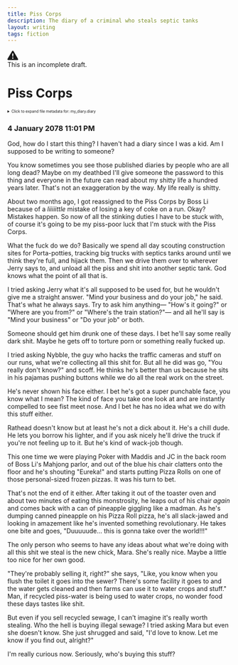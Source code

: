 ```yaml
---
title: Piss Corps
description: The diary of a criminal who steals septic tanks
layout: writing
tags: fiction
---
```

<aside class="alert alert-warning d-flex align-items-center">
  <svg xmlns="http://www.w3.org/2000/svg" width="24" height="24" fill="currentColor" class="bi bi-exclamation-triangle-fill flex-shrink-0 me-2" viewBox="0 0 16 16" role="img" aria-label="Warning:">
    <path d="M8.982 1.566a1.13 1.13 0 0 0-1.96 0L.165 13.233c-.457.778.091 1.767.98 1.767h13.713c.889 0 1.438-.99.98-1.767L8.982 1.566zM8 5c.535 0 .954.462.9.995l-.35 3.507a.552.552 0 0 1-1.1 0L7.1 5.995A.905.905 0 0 1 8 5zm.002 6a1 1 0 1 1 0 2 1 1 0 0 1 0-2z"/>
  </svg>
  <div>This is an incomplete draft.</div>
</aside>

# Piss Corps

<details class="mb-4" style="font-size: 60%">
<summary>Click to expand file metadata for: my_diary.diary</summary>
<pre><code>    File metadata for:  my_diary.diary  (regular file)
    File handler: Agent M. Rosenthal #16F37DA4
    Note: This file was decrypted using the agency backdoor key
          and entered into evidence by Agent Rosenthal.
    -- Original filesystem stat --
    File: my_diary.diary    (regular file)
    Size: 214 kB    Blocks: 418     IO Block: 4096
    Device: 1,3     Inode: 56701968     Links: 1
    Access (0644/-rw-r--r--)    Uid: ( 1000/kat)    Gid: ( 1000/kat)
</code></pre>
</details>

### 4 January 2078 11:01 PM

God, how do I start this thing? I haven't had a diary since I was a kid. Am I supposed to be writing to someone?

You know sometimes you see those published diaries by people who are all long dead? Maybe on my deathbed I'll give someone the password to this thing and everyone in the future can read about my shitty life a hundred years later. That's not an exaggeration by the way. My life really is shitty.

About two months ago, I got reassigned to the Piss Corps by Boss Li because of a *liiiiittle* mistake of losing a key of coke on a run. Okay? Mistakes happen. So now of all the stinking duties I have to be stuck with, of course it's going to be my piss-poor luck that I'm stuck with the Piss Corps.

What the fuck do we do? Basically we spend all day scouting construction sites for Porta-potties, tracking big trucks with septics tanks around until we think they're full, and hijack them. Then we drive them over to wherever Jerry says to, and unload all the piss and shit into another septic tank. God knows what the point of all that is.

I tried asking Jerry what it's all supposed to be used for, but he wouldn't give me a straight answer. "Mind your business and do your job," he said. That's what he always says. Try to ask him anything― "How's it going?" or "Where are you from?" or "Where's the train station?"― and all he'll say is "Mind your business" or "Do your job" or both.

Someone should get him drunk one of these days. I bet he'll say some really dark shit. Maybe he gets off to torture porn or something really fucked up.

I tried asking Nybble, the guy who hacks the traffic cameras and stuff on our runs, what we're collecting all this shit for. But all he did was go, "You really don't know?" and scoff. He thinks he's better than us because he sits in his pajamas pushing buttons while we do all the real work on the street.

He's never shown his face either. I bet he's got a super punchable face, you know what I mean? The kind of face you take one look at and are instantly compelled to see fist meet nose. And I bet he has no idea what we do with this stuff either.

Rathead doesn't know but at least he's not a dick about it. He's a chill dude. He lets you borrow his lighter, and if you ask nicely he'll drive the truck if you're not feeling up to it. But he's kind of wack-job though.

This one time we were playing Poker with Maddis and JC in the back room of Boss Li's Mahjong parlor, and out of the blue his chair clatters onto the floor and he's shouting "Eureka!" and starts putting Pizza Rolls on one of those personal-sized frozen pizzas. It was his turn to bet.

That's not the end of it either. After taking it out of the toaster oven and about two minutes of eating this monstrosity, he leaps out of his chair *again* and comes back with a can of pineapple giggling like a madman. As he's dumping canned pineapple on his Pizza Roll pizza, he's all slack-jawed and looking in amazement like he's invented something revolutionary. He takes one bite and goes, "Duuuuude... this is gonna take over the world!!!"

The only person who seems to have any ideas about what we're doing with all this shit we steal is the new chick, Mara. She's really nice. Maybe a little too nice for her own good.

"They're probably selling it, right?" she says, "Like, you know when you flush the toilet it goes into the sewer? There's some facility it goes to and the water gets cleaned and then farms can use it to water crops and stuff." Man, if recycled piss-water is being used to water crops, no wonder food these days tastes like shit.

But even if you sell recycled sewage, I can't imagine it's really worth stealing. Who the hell is buying illegal sewage? I tried asking Mara but even she doesn't know. She just shrugged and said, "I'd love to know. Let me know if you find out, alright?"

I'm really curious now. Seriously, who's buying this stuff?
